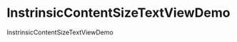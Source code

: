 InstrinsicContentSizeTextViewDemo
=================================

InstrinsicContentSizeTextViewDemo

